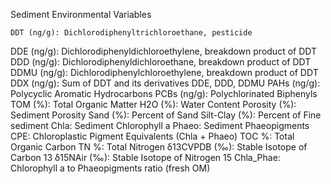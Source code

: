 Sediment Environmental Variables

	DDT (ng/g): Dichlorodiphenyltrichloroethane, pesticide
DDE (ng/g): Dichlorodiphenyldichloroethylene, breakdown product of DDT
DDD (ng/g): Dichlorodiphenyldichloroethane, breakdown product of DDT
DDMU (ng/g): Dichlorodiphenylchloroethylene, breakdown product of DDT
DDX (ng/g): Sum of DDT and its derivatives DDE, DDD, DDMU
PAHs (ng/g): Polycyclic Aromatic Hydrocarbons
PCBs (ng/g): Polychlorinated Biphenyls
TOM (%): Total Organic Matter
H2O (%): Water Content
Porosity (%): Sediment Porosity
Sand (%): Percent of Sand
Silt-Clay (%): Percent of Fine sediment
Chla: Sediment Chlorophyll a
Phaeo: Sediment Phaeopigments
CPE: Chloroplastic Pigment Equivalents (Chla + Phaeo)
TOC %: Total Organic Carbon
TN %: Total Nitrogen
δ13CVPDB (‰): Stable Isotope of Carbon 13
δ15NAir (‰): Stable Isotope of Nitrogen 15
Chla_Phae: Chlorophyll a to Phaeopigments ratio (fresh OM)
